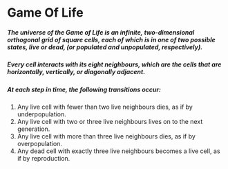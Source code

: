 # Game Of Life

##### The universe of the Game of Life is an infinite, two-dimensional orthogonal grid of square cells, each of which is in one of two possible states, live or dead, (or populated and unpopulated, respectively). 
##### Every cell interacts with its eight neighbours, which are the cells that are horizontally, vertically, or diagonally adjacent. 
##### At each step in time, the following transitions occur:

1. Any live cell with fewer than two live neighbours dies, as if by underpopulation.
2. Any live cell with two or three live neighbours lives on to the next generation.
3. Any live cell with more than three live neighbours dies, as if by overpopulation.
4. Any dead cell with exactly three live neighbours becomes a live cell, as if by reproduction.
